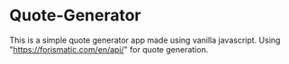 # Quote-Generator
This is a simple quote generator app made using vanilla javascript. 
Using "https://forismatic.com/en/api/" for quote generation.

